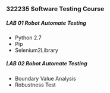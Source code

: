 ### 322235 Software Testing Course 

##### LAB 01 Robot Automate Testing
 - Python 2.7 
 - Pip
 - Selenium2Library

##### LAB 02 Robot Automate Testing 
 - Boundary Value Analysis
 - Robustness Test

